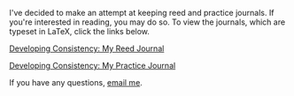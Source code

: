 I've decided to make an attempt at keeping reed and practice journals. If you're interested in reading, you may do so. To view the journals, which are typeset in LaTeX, click the links below.

[Developing Consistency: My Reed Journal](http://lojoslo.github.io/reedjournal/reedjournal.pdf)

[Developing Consistency: My Practice Journal](http://lojoslo.github.io/reedjournal/practicejournal.pdf)

If you have any questions, [email me](<mailto:lslosar@alumni.princeton.edu>).
